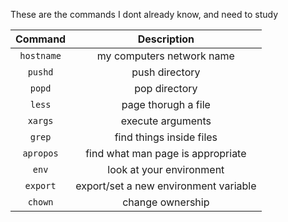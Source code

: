 These are the commands I dont already know, and need to study

Command | Description
:---: | :---:
`hostname` | my computers network name
`pushd` | push directory
`popd` | pop directory
`less` | page thorugh a file
`xargs` | execute arguments
`grep` | find things inside files
`apropos` | find what man page is appropriate
`env` | look at your environment
`export` | export/set a new environment variable
`chown` | change ownership
